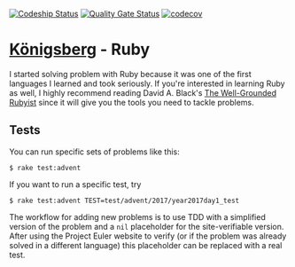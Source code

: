 [![Codeship Status](https://app.codeship.com/projects/dcf43420-e4bf-0137-799a-0ac16517213a/status?branch=master)](https://app.codeship.com/projects/373389)
[![Quality Gate Status](https://sonarcloud.io/api/project_badges/measure?project=bergren2_konigsberg-ruby&metric=alert_status)](https://sonarcloud.io/dashboard?id=bergren2_konigsberg-ruby)
[![codecov](https://codecov.io/gh/bergren2/konigsberg-ruby/branch/master/graph/badge.svg)](https://codecov.io/gh/bergren2/konigsberg-ruby)

# [Königsberg](https://github.com/bergren2/konigsberg) - Ruby

I started solving problem with Ruby because it was one of the first languages I
learned and took seriously. If you're interested in learning Ruby as well, I
highly recommend reading David A. Black's [The Well-Grounded
Rubyist](http://www.manning.com/black3/) since it will give you the tools you
need to tackle problems.

## Tests

You can run specific sets of problems like this:

    $ rake test:advent

If you want to run a specific test, try

    $ rake test:advent TEST=test/advent/2017/year2017day1_test

The workflow for adding new problems is to use TDD with a simplified version of
the problem and a `nil` placeholder for the site-verifiable version. After using
the Project Euler website to verify (or if the problem was already solved in a
different language) this placeholder can be replaced with a real test.
